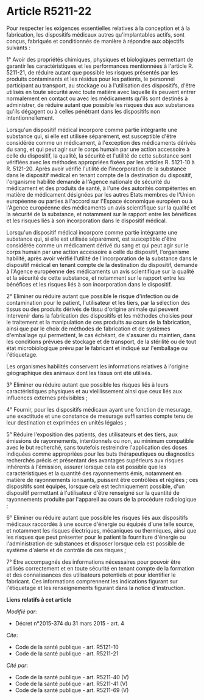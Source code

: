# Article R5211-22

Pour respecter les exigences essentielles relatives à la conception et à la fabrication, les dispositifs médicaux autres
qu'implantables actifs, sont conçus, fabriqués et conditionnés de manière à répondre aux objectifs suivants : 

1° Avoir des propriétés chimiques, physiques et biologiques permettant de garantir les caractéristiques et les performances
mentionnées à l'article R. 5211-21, de réduire autant que possible les risques présentés par les produits contaminants et les
résidus pour les patients, le personnel participant au transport, au stockage ou à l'utilisation des dispositifs, d'être
utilisés en toute sécurité avec toute matière avec laquelle ils peuvent entrer normalement en contact ou avec les médicaments
qu'ils sont destinés à administrer, de réduire autant que possible les risques dus aux substances qu'ils dégagent ou à celles
pénétrant dans les dispositifs non intentionnellement. 

Lorsqu'un dispositif médical incorpore comme partie intégrante une substance qui, si elle est utilisée séparément, est
susceptible d'être considérée comme un médicament, à l'exception des médicaments dérivés du sang, et qui peut agir sur le
corps humain par une action accessoire à celle du dispositif, la qualité, la sécurité et l'utilité de cette substance sont
vérifiées avec les méthodes appropriées fixées par les articles R. 5121-10 à R. 5121-20. Après avoir vérifié l'utilité de
l'incorporation de la substance dans le dispositif médical en tenant compte de la destination du dispositif, l'organisme
habilité demande à l'Agence nationale de sécurité du médicament et des produits de santé, à l'une des autorités compétentes
en matière de médicament désignées par les autres Etats membres de  l'Union européenne ou parties à l'accord sur l'Espace
économique européen ou à l'Agence européenne des médicaments un avis scientifique sur la qualité et la sécurité de la
substance, et notamment sur le rapport entre les bénéfices et les risques liés à son incorporation dans le dispositif
médical. 

Lorsqu'un dispositif médical incorpore comme partie intégrante une substance qui, si elle est utilisée séparément, est
susceptible d'être considérée comme un médicament dérivé du sang et qui peut agir sur le corps humain par une action
accessoire à celle du dispositif, l'organisme habilité, après avoir vérifié l'utilité de l'incorporation de la substance dans
le dispositif médical en tenant compte de la destination du dispositif, demande à l'Agence européenne des médicaments un avis
scientifique sur la qualité et la sécurité de cette substance, et notamment sur le rapport entre les bénéfices et les risques
liés à son incorporation dans le dispositif. 

2° Eliminer ou réduire autant que possible le risque d'infection ou de contamination pour le patient, l'utilisateur et les
tiers, par la sélection des tissus ou des produits dérivés de tissu d'origine animale qui peuvent intervenir dans la
fabrication des dispositifs et les méthodes choisies pour le traitement et la manipulation de ces produits au cours de la
fabrication, ainsi que par le choix de méthodes de fabrication et de systèmes d'emballage qui permettent, le cas échéant, de
s'assurer du maintien, dans les conditions prévues de stockage et de transport, de la stérilité ou de tout état
microbiologique prévu par le fabricant et indiqué sur l'emballage ou l'étiquetage. 

Les organismes habilités conservent les informations relatives à l'origine géographique des animaux dont les tissus ont été
utilisés. 

3° Eliminer ou réduire autant que possible les risques liés à leurs caractéristiques physiques et au vieillissement ainsi que
ceux liés aux influences externes prévisibles ; 

4° Fournir, pour les dispositifs médicaux ayant une fonction de mesurage, une exactitude et une constance de mesurage
suffisantes compte tenu de leur destination et exprimées en unités légales ; 

5° Réduire l'exposition des patients, des utilisateurs et des tiers, aux émissions de rayonnements, intentionnels ou non, au
minimum compatible avec le but recherché, sans toutefois restreindre l'application des doses indiquées comme appropriées pour
les buts thérapeutiques ou diagnostics recherchés précis et présentant des avantages supérieurs aux risques inhérents à
l'émission, assurer lorsque cela est possible que les caractéristiques et la quantité des rayonnements émis, notamment en
matière de rayonnements ionisants, puissent être contrôlées et réglées ; ces dispositifs sont équipés, lorsque cela est
techniquement possible, d'un dispositif permettant à l'utilisateur d'être renseigné sur la quantité de rayonnements produite
par l'appareil au cours de la procédure radiologique ; 

6° Eliminer ou réduire autant que possible les risques liés aux dispositifs médicaux raccordés à une source d'énergie ou
équipés d'une telle source, et notamment les risques électriques, mécaniques ou thermiques, ainsi que les risques que peut
présenter pour le patient la fourniture d'énergie ou l'administration de substances et disposer lorsque cela est possible de
système d'alerte et de contrôle de ces risques ; 

7° Etre accompagnés des informations nécessaires pour pouvoir être utilisés correctement et en toute sécurité en tenant
compte de la formation et des connaissances des utilisateurs potentiels et pour identifier le fabricant. Ces informations
comprennent les indications figurant sur l'étiquetage et les renseignements figurant dans la notice d'instruction.

**Liens relatifs à cet article**

_Modifié par_:

  - Décret n°2015-374 du 31 mars 2015 - art. 4

_Cite_:

  - Code de la santé publique - art. R5121-10
  - Code de la santé publique - art. R5211-21

_Cité par_:

  - Code de la santé publique - art. R5211-40 (V)
  - Code de la santé publique - art. R5211-41 (V)
  - Code de la santé publique - art. R5211-69 (V)
